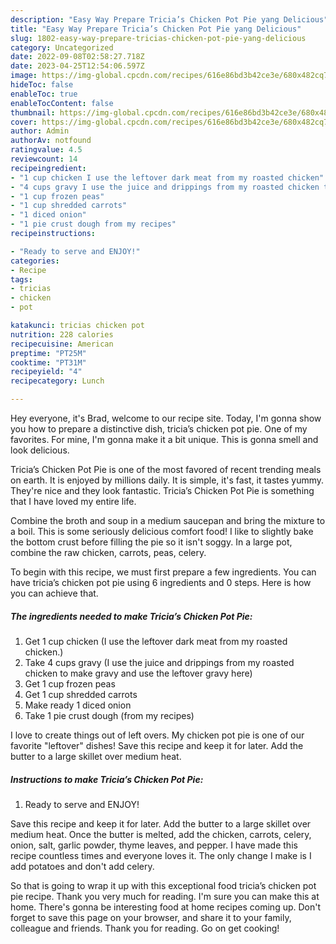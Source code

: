 ```yaml
---
description: "Easy Way Prepare Tricia’s Chicken Pot Pie yang Delicious"
title: "Easy Way Prepare Tricia’s Chicken Pot Pie yang Delicious"
slug: 1802-easy-way-prepare-tricias-chicken-pot-pie-yang-delicious
category: Uncategorized
date: 2022-09-08T02:58:27.718Z
date: 2023-04-25T12:54:06.597Z
image: https://img-global.cpcdn.com/recipes/616e86bd3b42ce3e/680x482cq70/tricias-chicken-pot-pie-recipe-main-photo.jpg
hideToc: false
enableToc: true
enableTocContent: false
thumbnail: https://img-global.cpcdn.com/recipes/616e86bd3b42ce3e/680x482cq70/tricias-chicken-pot-pie-recipe-main-photo.jpg
cover: https://img-global.cpcdn.com/recipes/616e86bd3b42ce3e/680x482cq70/tricias-chicken-pot-pie-recipe-main-photo.jpg
author: Admin
authorAv: notfound
ratingvalue: 4.5
reviewcount: 14
recipeingredient:
- "1 cup chicken I use the leftover dark meat from my roasted chicken"
- "4 cups gravy I use the juice and drippings from my roasted chicken to make gravy and use the leftover gravy here"
- "1 cup frozen peas"
- "1 cup shredded carrots"
- "1 diced onion"
- "1 pie crust dough from my recipes"
recipeinstructions:

- "Ready to serve and ENJOY!"
categories:
- Recipe
tags:
- tricias
- chicken
- pot

katakunci: tricias chicken pot 
nutrition: 228 calories
recipecuisine: American
preptime: "PT25M"
cooktime: "PT31M"
recipeyield: "4"
recipecategory: Lunch

---
```



Hey everyone, it's Brad, welcome to our recipe site. Today, I'm gonna show you how to prepare a distinctive dish, tricia’s chicken pot pie. One of my favorites. For mine, I'm gonna make it a bit unique. This is gonna smell and look delicious.

Tricia’s Chicken Pot Pie is one of the most favored of recent trending meals on earth. It is enjoyed by millions daily. It is simple, it's fast, it tastes yummy. They're nice and they look fantastic. Tricia’s Chicken Pot Pie is something that I have loved my entire life.

Combine the broth and soup in a medium saucepan and bring the mixture to a boil. This is some seriously delicious comfort food! I like to slightly bake the bottom crust before filling the pie so it isn&#39;t soggy. In a large pot, combine the raw chicken, carrots, peas, celery.


To begin with this recipe, we must first prepare a few ingredients. You can have tricia’s chicken pot pie using 6 ingredients and 0 steps. Here is how you can achieve that.

<!--inarticleads1-->

##### The ingredients needed to make Tricia’s Chicken Pot Pie:

1. Get 1 cup chicken (I use the leftover dark meat from my roasted chicken.)
1. Take 4 cups gravy (I use the juice and drippings from my roasted chicken to make gravy and use the leftover gravy here)
1. Get 1 cup frozen peas
1. Get 1 cup shredded carrots
1. Make ready 1 diced onion
1. Take 1 pie crust dough (from my recipes)


I love to create things out of left overs. My chicken pot pie is one of our favorite &#34;leftover&#34; dishes! Save this recipe and keep it for later. Add the butter to a large skillet over medium heat. 

<!--inarticleads2-->

##### Instructions to make Tricia’s Chicken Pot Pie:


1. Ready to serve and ENJOY!

Save this recipe and keep it for later. Add the butter to a large skillet over medium heat. Once the butter is melted, add the chicken, carrots, celery, onion, salt, garlic powder, thyme leaves, and pepper. I have made this recipe countless times and everyone loves it. The only change I make is I add potatoes and don&#39;t add celery. 

So that is going to wrap it up with this exceptional food tricia’s chicken pot pie recipe. Thank you very much for reading. I'm sure you can make this at home. There's gonna be interesting food at home recipes coming up. Don't forget to save this page on your browser, and share it to your family, colleague and friends. Thank you for reading. Go on get cooking!
